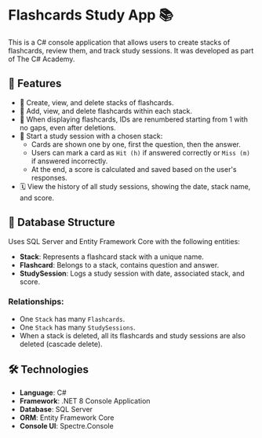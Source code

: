 # Flashcards Study App 📚

This is a C# console application that allows users to create stacks of
flashcards, review them, and track study sessions. It was developed as part
of The C# Academy.

## 🚀 Features

- 📁 Create, view, and delete stacks of flashcards.
- 📝 Add, view, and delete flashcards within each stack.
- 🔄 When displaying flashcards, IDs are renumbered starting from 1 with no
  gaps, even after deletions.
- 🧠 Start a study session with a chosen stack:
  - Cards are shown one by one, first the question, then the answer.
  - Users can mark a card as `Hit (h)` if answered correctly or `Miss (m)` if
    answered incorrectly.
  - At the end, a score is calculated and saved based on the user's responses.
- 🗓 View the history of all study sessions, showing the date, stack name,
  and score.

## 🧱 Database Structure

Uses SQL Server and Entity Framework Core with the following entities:

- **Stack**: Represents a flashcard stack with a unique name.
- **Flashcard**: Belongs to a stack, contains question and answer.
- **StudySession**: Logs a study session with date, associated stack, and score.

### Relationships:

- One `Stack` has many `Flashcards`.
- One `Stack` has many `StudySessions`.
- When a stack is deleted, all its flashcards and study sessions are also
  deleted (cascade delete).

## 🛠 Technologies

- **Language**: C#
- **Framework**: .NET 8 Console Application
- **Database**: SQL Server
- **ORM**: Entity Framework Core
- **Console UI**: Spectre.Console
